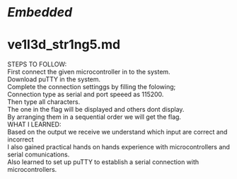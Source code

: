 # *Embedded*
# ve1l3d_str1ng5.md
STEPS TO FOLLOW: <br/>
First connect the given microcontroller in to the system.<br/>
Download puTTY in the system. <br/>
Complete the connection settinggs by filling the folowing; <br/>
Connection type as serial and port speeed as 115200. <br/>
Then type all characters. <br/>
The one in the flag will be displayed and others dont display. <br/>
By arranging them in a sequential order we will get the flag. <br/>
WHAT I LEARNED: <br/>
Based on the output we receive we understand which input are correct and incorrect <br/>
I also gained practical hands on hands experience with microcontrollers  and serial comunications. <br/> 
Also learned to set up puTTY to establish a serial connection with microcontrollers. <br/>
